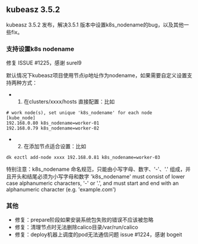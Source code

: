 ## kubeasz 3.5.2

kubeasz 3.5.2 发布，解决3.5.1 版本中设置k8s_nodename的bug，以及其他一些fix。

### 支持设置k8s nodename

修复 ISSUE #1225，感谢 surel9

默认情况下kubeasz项目使用节点ip地址作为nodename，如果需要自定义设置支持两种方式：

- 1. 在clusters/xxxx/hosts 直接配置：比如

```
# work node(s), set unique 'k8s_nodename' for each node
[kube_node]
192.168.0.80 k8s_nodename=worker-01
192.168.0.79 k8s_nodename=worker-02
```

- 2. 在添加节点适合设置：比如

```
dk ezctl add-node xxxx 192.168.0.81 k8s_nodename=worker-03
```

特别注意：k8s_nodename 命名规范，只能由小写字母、数字、'-'、'.' 组成，并且开头和结尾必须为小写字母和数字
'k8s_nodename' must consist of lower case alphanumeric characters, '-' or '.', and must start and end with an alphanumeric character (e.g. 'example.com')


### 其他

- 修复：prepare阶段如果安装系统包失败的错误不应该被忽略 
- 修复：清理节点时无法删除calico目录/var/run/calico
- 修复：deploy机器上调度的pod无法通信问题 issue #1224，感谢 bogeit

